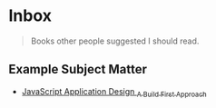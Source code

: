 # Inbox

> Books other people suggested I should read.

## Example Subject Matter

- [JavaScript Application Design <sub>A Build First Approach</sub>](http://amzn.to/1ZQJMqM)
